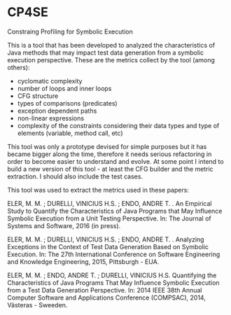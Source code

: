 # CP4SE
Constraing Profiling for Symbolic Execution

This is a tool that has been developed to analyzed the characteristics of Java methods that may impact test data 
generation from a symbolic execution perspective. These are the metrics collect by the tool (among others):
- cyclomatic complexity
- number of loops and inner loops
- CFG structure
- types of comparisons (predicates)
- exception dependent paths
- non-linear expressions
- complexity of the constraints considering their data types and type of elements (variable, method call, etc)

This tool was only a prototype devised for simple purposes but it has became bigger along the time, therefore it needs 
serious refactoring in order to become easier to understand and evolve. At some point I intend to build a new version
of this tool - at least the CFG builder and the metric extraction. I should also include the test cases.

This tool was used to extract the metrics used in these papers:

ELER, M. M. ; DURELLI, VINICIUS H.S. ; ENDO, ANDRE T. . An Empirical Study to Quantify the Characteristics of Java 
Programs that May Influence Symbolic Execution from a Unit Testing Perspective. 
In: The Journal of Systems and Software, 2016 (in press).

ELER, M. M. ; DURELLI, VINICIUS H.S. ; ENDO, ANDRE T. . Analyzing Exceptions in the Context of Test Data Generation 
Based on Symbolic Execution. In: The 27th International Conference on Software Engineering and Knowledge Engineering, 
2015, Pittsburgh - EUA.

ELER, M. M. ; ENDO, ANDRE T. ; DURELLI, VINICIUS H.S. Quantifying the Characteristics of Java Programs That May Influence 
Symbolic Execution from a Test Data Generation Perspective. In: 2014 IEEE 38th Annual Computer Software and Applications 
Conference (COMPSAC), 2014, Västeras - Sweeden. 
